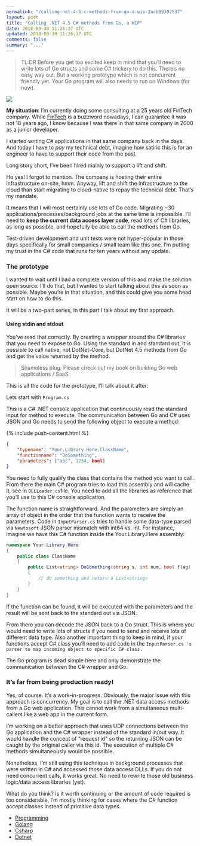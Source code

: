 ```yaml
---
permalink: "/calling-net-4-5-c-methods-from-go-a-wip-2acb89392537"
layout: post
title: "Calling .NET 4.5 C# methods from Go, a WIP"
date: 2018-09-30 11:26:37 UTC
updated: 2018-09-30 11:26:37 UTC
comments: false
summary: "..."
---
```


> TL:DR Before you get too excited keep in mind that you’ll need to write lots of
> Go structs and some C# trickery to do this. There’s no easy way out. But a
working prototype which is not concurrent friendly yet. Your Go program will
also needs to run on Windows (for now).

![](https://cdn-images-1.medium.com/max/1000/1*dObZ2-MHnfmtUWiqS1vOXA.png)

**My situation**: I’m currently doing some consulting at a 25 years old FinTech
company. While [FinTech](https://en.wikipedia.org/wiki/Financial_technology) is
a buzzword nowadays, I can guarantee it was not 18 years ago, I know because I
was there in that same company in 2000 as a junior developer.

I started writing C# applications in that same company back in the days. And
today I have to *pay* my technical debt, imagine how satiric this is for an
engineer to have to support their code from the past.

Long story short, I’ve been hired mainly to support a lift and shift.

Ho yes! I forgot to mention. The company is hosting their entire infrastructure
on-site, hmm. Anyway, lift and shift the infrastructure to the cloud than start
migrating to cloud-native to repay the technical debt. That’s my mandate.

It means that I will most certainly use lots of Go code. Migrating ~30
applications/processes/background jobs at the same time is impossible. I’ll need
to **keep the current data access layer code**, read lots of C# libraries, as
long as possible, and hopefully be able to call the methods from Go.

Test-driven development and unit tests were not hyper-popular in those days
specifically for small companies / small team like this one. I’m putting my
trust in the C# code that runs for ten years without any update.

### The prototype

I wanted to wait until I had a complete version of this and make the solution
open source. I’ll do that, but I wanted to start talking about this as soon as
possible. Maybe you’re in that situation, and this could give you some head
start on how to do this.

It will be a two-part series, in this part I talk about my first approach.

#### Using stdin and stdout

You’ve read that correctly. By creating a wrapper around the C# libraries that
you need to expose to Go. Using the standard in and standard out, it is possible
to call native, not DotNet-Core, but DotNet 4.5 methods from Go and get the
value returned by the method.

> Shameless plug: Please check out my book on building Go web applications / SaaS.

This is all the code for the prototype, I’ll talk about it after:

Lets start with `Program.cs`

This is a C# .NET console application that continuously read the standard input
for method to execute. The communication between Go and C# uses JSON and Go
needs to send the following object to execute a method:

{% include push-content.html %}

```json
{
	"typename": "Your.Library.Here.ClassName",
	"functionname": "DoSomething",
	"parameters": ["abc", 1234, bool]
}
```

You need to fully qualify the class that contains the method you want to call.
From there the main C# program tries to load this assembly and will cache it,
see in `DLLLoader.cs`file. You need to add all the libraries as reference that
you’ll use to this C# console application.

The function name is straightforward. And the parameters are simply an array of
object in the order that the function wants to receive the parameters. Code in
`InputParser.cs` tries to handle some data-type parsed via `Newtosoft` JSON
parser mismatch with int64 vs. int. For instance, imagine we have this C#
function inside the Your.Library.Here assembly:

```csharp
namespace Your.Library.Here
{
	public class ClassName
	{
		public List<string> DoSomething(string s, int num, bool flag)
		{
			// do something and return a List<string>
		}
	}
}
```

If the function can be found, it will be executed with the parameters and the
result will be sent back to the standard out via JSON.

From there you can decode the JSON back to a Go struct. This is where you would
need to write lots of structs if you need to send and receive lots of different
data type. Also another important thing to keep in mind, if your functions
accept C# class you’ll need to add code in the `InputParser.cs 's parser to map
incoming object to specific C# class.`

The Go program is dead simple here and only demonstrate the communication
between the C# wrapper and Go.

### It’s far from being production ready!

Yes, of course. It’s a work-in-progress. Obviously, the major issue with this
approach is concurrency. My goal is to call the .NET data access methods from a
Go web application. This cannot work from a simultaneous multi-callers like a
web app in the current form.

I’m working on a better approach that uses UDP connections between the Go
application and the C# wrapper instead of the standard in/out way. It would
handle the concept of “request id” so the returning JSON can be caught by the
original caller via this id. The execution of multiple C# methods simultaneously
would be possible.

Nonetheless, I’m still using this technique in background processes that were
written in C# and accessed those data access DLLs. If you do not need concurrent
calls, it works great. No need to rewrite those old business logic/data access
libraries (yet).

What do you think? Is it worth continuing or the amount of code required is too
considerable, I’m mostly thinking for cases where the C# function accept classes
instead of primitive data types.

* [Programming](https://dominicstpierre.com/tagged/programming?source=post)
* [Golang](https://dominicstpierre.com/tagged/golang?source=post)
* [Csharp](https://dominicstpierre.com/tagged/csharp?source=post)
* [Dotnet](https://dominicstpierre.com/tagged/dotnet?source=post)

